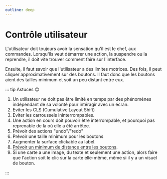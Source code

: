 ```yaml
---
outline: deep
---
```


# Contrôle utilisateur

L'utilisateur doit toujours avoir la sensation qu'il est le chef, aux commandes.
Lorsqu'ils veut démarrer une action, la suspendre ou la reprendre, il doit vite
trouver comment faire sur l'interface.

Ensuite, il faut savoir que l'utilisateur a des limites motrices. Des fois, il
peut cliquer approximativement sur des boutons. Il faut donc que les boutons
aient des tailles minimum et soit un peu distant entre eux.

::: tip Astuces 😊

1. Un utilisateur ne doit pas être limité en temps par des phénomènes
   indépendant de sa volonté pour intéragir avec un écran.
2. Eviter les CLS (Cumulative Layout Shift)
3. Eviter les carroussels ininterrompables.
4. Une action en cours doit pouvoir être interrompable, et pourquoi pas
   reprenable de là où elle a été arrêtée.
5. Prévoir des actions "undo"/"redo"
6. Prévoir une taille minimum pour les boutons
7. Augmenter la surface clickable au label.
8. [Prévoir un minimum de distance entre les boutons](../exemples/distance-entre-boutons).
9. Si une carte a une image, du texte et seulement une action, alors faire que
   l'action soit le clic sur la carte elle-même, même si il y a un visuel de
   bouton.

:::
